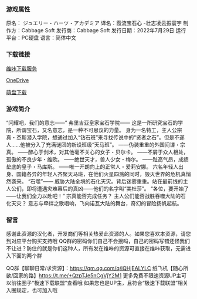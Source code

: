 ### 游戏属性
原名： ジュエリー・ハーツ・アカデミア
译名：霞流宝石心 -壮志凌云振寰宇
制作方：Cabbage Soft
发行商：Cabbage Soft
发行日期：2022年7月29日
运行平台：PC硬盘
语言：简体中文
### 下载链接
[维咔下载服务](https://vikingfile.com/f/XsghrpJwM8)

[OneDrive](https://wgtp6-my.sharepoint.com/:u:/g/personal/lingvt_wgtp6_onmicrosoft_com/EdTZ86E1n4xPs-itf_HDutQBz7ztLGTTn0YBV2RgTtN6lQ?e=dIWth0)

[萌盘下载](https://pan.moe/s/VO7WHK)

### 游戏简介

“闪耀吧，我们的意志——”
弗里吉亚皇家宝石学院—— 这是一所研究宝石的学院，所谓宝石，又名意志，是一种不可思议的力量。 身为一名特工，主人公宗真・杰斯潜入学院，想通过加入“钻石班”来寻找传说中的“贤者之石”。但是不遂人……他被分入了充满谜团的新设班级“天马班”。
——伪装重重的外国间谍・宗真。 ——醉心于剑术，对其他毫不关心的女子・贝尔卡。 ——不屑于众人相处，孤傲的不良少年・维欧。 ——绝世天才，兽人少女・梅尔。 ——趾高气昂，成绩垫底的皇子・马库斯。 ——唯一开朗向上的正常人・爱莉安娜。
六名年轻人出身、国籍各异的年轻人齐聚天马班，在他们火星四溅的同时，毁灭世界的危机真悄然袭来。
“石噬”——
威胁大陆全境的石化天灾。背后迷雾重重。站在最前线的主人公们，即将遭遇灾难幕后的真凶——他们的名字叫“美杜莎”。
“各位，要开始了——让我们全力以赴吧！”
宗真能否完成任务？ 主人公们能否战胜吞噬大陆的石化天灾？ 意志与牵绊之歌唱响，飞向诺瓦大陆的舞台，奇幻的冒险扬帆起航。

### 留言
感谢此资源的汉化者，开发商们等相关热爱此资源的人。如果您喜欢本资源，请您到对应平台购买支持哦
QQ群的密码你们自己不会搜吗，自己的密码写错还怪我们不让进？防住的就是你们这种人，所有发在维咔的资源可直接在维咔获取，无需进入下面的两个群

QQ群【聊聊日常/求资源】：https://qm.qq.com/q/iQHjEALYLC
纸飞机【随心所欲/回家的路】https://t.me/+QzpTJe5nCgVjY2M1
更多免费不限速资源UP主可以前往圈子“极速下载联盟”查看哦
如果您也是UP主，且符合“极速下载联盟”相关入圈规定，也可加入哦